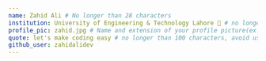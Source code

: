 ```yaml
---
name: Zahid Ali # No longer than 28 characters
institution: University of Engineering & Technology Lahore 🚩 # no longer than 58 characters
profile_pic: zahid.jpg # Name and extension of your profile picture(ex. mona.png) The picture must be squared and 544px on width and height.
quote: let's make coding easy # no longer than 100 characters, avoid using quotes(") to guarantee the format remains the same.
github_user: zahidalidev
---
```

